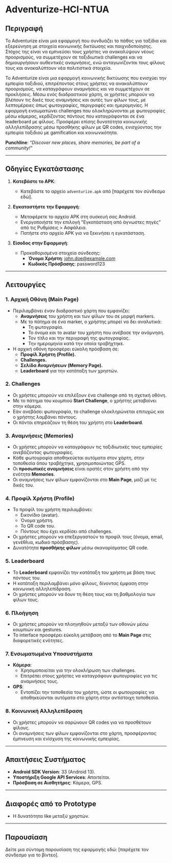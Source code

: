 # Adventurize-HCI-NTUA

## Περιγραφή
Το Adventurize είναι μια εφαρμογή που συνδυάζει το πάθος για ταξίδια και εξερεύνηση με στοιχεία κοινωνικής δικτύωσης και παιχνιδοποίησης. Στόχος της είναι να εμπνεύσει τους χρήστες να ανακαλύψουν νέους προορισμούς, να συμμετέχουν σε ταξιδιωτικά challenges και να δημιουργήσουν αυθεντικές αναμνήσεις, ενώ ανταγωνίζονται τους φίλους τους και ανακαλύπτουν νέα πολιτιστικά στοιχεία.

Το Adventurize είναι μια εφαρμογή κοινωνικής δικτύωσης που ενισχύει την εμπειρία ταξιδιού, επιτρέποντας στους χρήστες να ανακαλύπτουν προορισμούς, να καταγράφουν αναμνήσεις και να συμμετέχουν σε προκλήσεις. Μέσω ενός διαδραστικού χάρτη, οι χρήστες μπορούν να βλέπουν τις δικές τους αναμνήσεις και αυτές των φίλων τους, με λεπτομέρειες όπως φωτογραφίες, περιγραφές και ημερομηνίες. Η εφαρμογή ενσωματώνει challenges που ολοκληρώνονται με φωτογραφίες μέσω κάμερας, κερδίζοντας πόντους που καταγράφονται σε ένα leaderboard με φίλους. Προσφέρει επίσης δυνατότητα κοινωνικής αλληλεπίδρασης μέσω προσθήκης φίλων με QR codes, ενισχύοντας την εμπειρία ταξιδιού με gamification και κοινωνικότητα.

**Punchline**: *“Discover new places, share memories, be part of a community!”*

---

## Οδηγίες Εγκατάστασης

1. **Κατεβάστε το APK**:
   - Κατεβάστε το αρχείο `adventurize.apk` από [παρέχετε τον σύνδεσμο εδώ].

2. **Εγκαταστήστε την Εφαρμογή**:
   - Μεταφέρετε το αρχείο APK στη συσκευή σας Android.
   - Ενεργοποιήστε την επιλογή "Εγκατάσταση από άγνωστες πηγές" από τις Ρυθμίσεις > Ασφάλεια.
   - Πατήστε στο αρχείο APK για να ξεκινήσει η εγκατάσταση.

3. **Είσοδος στην Εφαρμογή**:
   - Προκαθορισμένα στοιχεία σύνδεσης:
     - **Όνομα Χρήστη**: john.doe@example.com
     - **Κωδικός Πρόσβασης**: password123

---

## Λειτουργίες

### 1. Αρχική Οθόνη (Main Page)
- Περιλαμβάνει έναν διαδραστικό χάρτη που εμφανίζει:
  - **Αναμνήσεις** του χρήστη και των φίλων του σε μορφή markers.
  - Με το πάτημα σε ένα marker, ο χρήστης μπορεί να δει αναλυτικά:
    - Τη φωτογραφία.
    - Το όνομα και το avatar του χρήστη που ανέβασε την ανάμνηση.
    - Τον τίτλο και την περιγραφή της φωτογραφίας.
    - Την ημερομηνία κατά την οποία τραβήχτηκε.
- Η αρχική οθόνη προσφέρει εύκολη πρόσβαση σε:
  - **Προφίλ Χρήστη (Profile).**
  - **Challenges.**
  - **Σελίδα Αναμνήσεων (Memory Page).**
  - **Leaderboard** για την κατάταξη των χρηστών.

### 2. Challenges
- Οι χρήστες μπορούν να επιλέξουν ένα challenge από τη σχετική οθόνη.
- Με το πάτημα του κουμπιού **Start Challenge**, ο χρήστης μεταβαίνει στην κάμερα.
- Εάν ανεβάσει φωτογραφία, το challenge ολοκληρώνεται επιτυχώς και ο χρήστης λαμβάνει πόντους.
- Οι πόντοι επηρεάζουν τη θέση του χρήστη στο **Leaderboard**.

### 3. Αναμνήσεις (Memories)
- Οι χρήστες μπορούν να καταγράφουν τις ταξιδιωτικές τους εμπειρίες ανεβάζοντας φωτογραφίες.
- Κάθε φωτογραφία αποθηκεύεται αυτόματα στον χάρτη, στην τοποθεσία όπου τραβήχτηκε, χρησιμοποιώντας GPS.
- Οι **προσωπικές αναμνήσεις** είναι ορατές στον χρήστη από την ενότητα **Memories**.
- Οι αναμνήσεις των φίλων εμφανίζονται στο **Main Page**, μαζί με τις δικές του.

### 4. Προφίλ Χρήστη (Profile)
- Το προφίλ του χρήστη περιλαμβάνει:
  - Εικονίδιο (avatar).
  - Όνομα χρήστη.
  - Το QR code του.
  - Πόντους που έχει κερδίσει από challenges.
- Οι χρήστες μπορούν να επεξεργαστούν το προφίλ τους (όνομα, email, γενέθλια, κωδικό πρόσβασης).
- Δυνατότητα **προσθήκης φίλων** μέσω σκαναρίσματος QR code.

### 5. Leaderboard
- Το **Leaderboard** εμφανίζει την κατάταξη του χρήστη με βάση τους πόντους του.
- Η κατάταξη περιλαμβάνει μόνο φίλους, δίνοντας έμφαση στην κοινωνική αλληλεπίδραση.
- Οι χρήστες μπορούν να δουν τη θέση τους και τη βαθμολογία των φίλων τους.

### 6. Πλοήγηση
- Οι χρήστες μπορούν να πλοηγηθούν μεταξύ των οθονών μέσω κουμπιών και gestures.
- Το interface προσφέρει εύκολη μετάβαση από το **Main Page** στις διαφορετικές ενότητες.

### 7. Ενσωματωμένα Υποσυστήματα
- **Κάμερα**:
  - Χρησιμοποιείται για την ολοκλήρωση των challenges.
  - Επιτρέπει στους χρήστες να καταγράφουν φωτογραφίες για τις αναμνήσεις τους.
- **GPS**:
  - Εντοπίζει την τοποθεσία του χρήστη, ώστε οι φωτογραφίες να αποθηκεύονται αυτόματα στο χάρτη στην αντίστοιχη τοποθεσία.

### 8. Κοινωνική Αλληλεπίδραση
- Οι χρήστες μπορούν να σαρώνουν QR codes για να προσθέτουν φίλους.
- Οι αναμνήσεις των φίλων εμφανίζονται στο χάρτη, προσφέροντας έμπνευση και ενίσχυση της κοινωνικής εμπειρίας.

---

## Απαιτήσεις Συστήματος

- **Android SDK Version**: 33 (Android 13).
- **Υποστήριξη Google API Services**: Απαιτείται.
- **Πρόσβαση σε Αισθητήρες**: Κάμερα, GPS.

---

## Διαφορές από το Prototype

- Η δυνατότητα like μεταξύ χρηστών.

---

## Παρουσίαση

Δείτε μια σύντομη παρουσίαση της εφαρμογής εδώ: [παρέχετε τον σύνδεσμο για το βίντεο].
